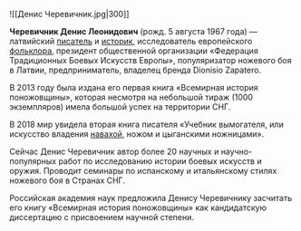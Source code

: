 ![[Денис Черевичник.jpg|300]]

**Черевичник Денис Леонидович** (рожд. 5 августа 1967 года) — латвийский [писатель](https://cyclowiki.org/wiki/Писатель) и [историк](https://cyclowiki.org/wiki/Историк), исследователь европейского [фольклора](https://cyclowiki.org/wiki/Фольклор), президент общественной организации «Федерация Традиционных Боевых Искусств Европы», популяризатор ножевого боя в Латвии, предприниматель, владелец бренда Dionisio Zapatero.

В 2013 году была издана его первая книга «Всемирная история  поножовщины», которая несмотря на небольшой тираж (1000 экземпляров)  имела большой успех на территории СНГ.

В 2018 мир увидела вторая книга писателя «Учебник вымогателя, или искусство владения [навахой](https://cyclowiki.org/wiki/Наваха), ножом и цыганскими ножницами».

Сейчас Денис Черевичник автор более 20 научных и  научно-популярных работ по исследованию истории боевых искусств и  оружия. Проводит семинары по испанскому и итальянскому стилях ножевого  боя в Странах СНГ.

Российская академия наук предложила Денису Черевичнику засчитать его  книгу «Всемирная история поножовщины» как кандидатскую диссертацию с  присвоением научной степени.
